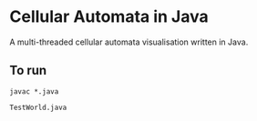 # Cellular Automata in Java

A multi-threaded cellular automata visualisation written in Java.

## To run

`javac *.java`

`TestWorld.java`

